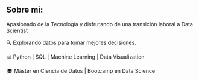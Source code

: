 ## Sobre mi:

Apasionado de la Tecnología y disfrutando de una transición laboral a Data Scientist

🔍 Explorando datos para tomar mejores decisiones.

📊 Python | SQL | Machine Learning | Data Visualization

🎓 Máster en Ciencia de Datos | Bootcamp en Data Science
